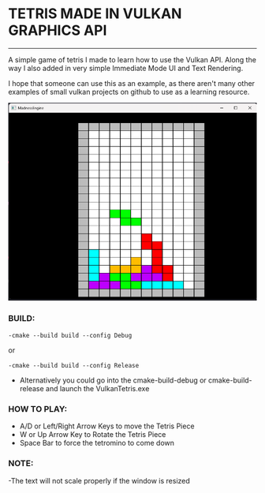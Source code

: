 ﻿# TETRIS MADE IN VULKAN GRAPHICS API
- - - 

A simple game of tetris I made to learn how to use the Vulkan API. 
Along the way I also added in very simple Immediate Mode UI and Text Rendering. 

I hope that someone can use this as an example, as there aren't many other examples of small vulkan projects on github to use as a learning resource.

![alt text](https://github.com/MachineAngel0/VulkanTetris/blob/master/Tetris_Image.png?raw=true "Tetris Image")


### BUILD:
    -cmake --build build --config Debug
or

    -cmake --build build --config Release
- Alternatively you could go into the cmake-build-debug or cmake-build-release and launch the VulkanTetris.exe 


### HOW TO PLAY:
- A/D or Left/Right Arrow Keys to move the Tetris Piece 
- W or Up Arrow Key to Rotate the Tetris Piece
- Space Bar to force the tetromino to come down


### NOTE: 
-The text will not scale properly if the window is resized



